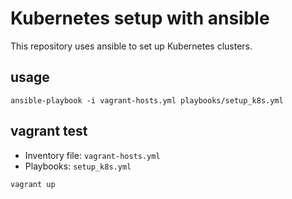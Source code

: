 # Kubernetes setup with ansible

This repository uses ansible to set up Kubernetes clusters.


## usage
```
ansible-playbook -i vagrant-hosts.yml playbooks/setup_k8s.yml
```

## vagrant test
- Inventory file: `vagrant-hosts.yml`
- Playbooks: `setup_k8s.yml`
```
vagrant up
```
